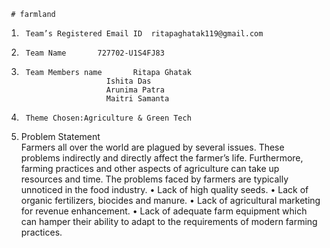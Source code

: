      # farmland
1.		Team’s Registered Email ID  ritapaghatak119@gmail.com

2.		Team Name		727702-U1S4FJ83
3.		Team Members name		Ritapa Ghatak
                          Ishita Das
                          Arunima Patra
                          Maitri Samanta
 
4.		Theme Chosen:Agriculture & Green Tech
5.    Problem Statement                            
      Farmers all over the world are plagued by several issues. These problems indirectly and directly affect the farmer’s life. Furthermore, farming practices and 
      other aspects of agriculture can take up resources and time. The problems faced by farmers are typically unnoticed in the food industry. 
      •	Lack of high quality seeds.
      •	Lack of organic fertilizers, biocides and manure.
      •	Lack of agricultural marketing for revenue enhancement. 
      •	Lack of adequate farm equipment which can hamper their ability to adapt to the requirements of modern farming practices.


 
